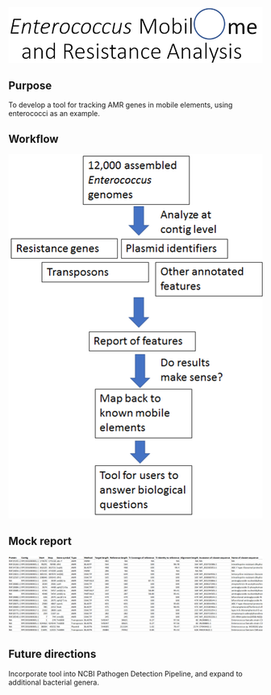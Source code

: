 ![image](image3.png)

## Purpose

To develop a tool for tracking AMR genes in mobile elements, using enterococci as an example.

## Workflow
![image](image1.png)

## Mock report

![image](image4.png)

## Future directions

Incorporate tool into NCBI Pathogen Detection Pipeline, and expand to additional bacterial genera.
